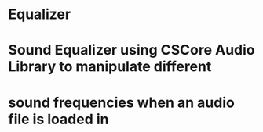 # Equalizer
# Sound Equalizer using CSCore Audio Library to manipulate different 
# sound frequencies when an audio file is loaded in
